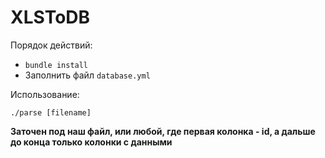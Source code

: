 # XLSToDB

Порядок действий:

 * `bundle install`
 * Заполнить файл `database.yml`

Использование:

```shell
./parse [filename]
```

**Заточен под наш файл, или любой, где первая колонка - id, а дальше до конца только колонки с данными**
